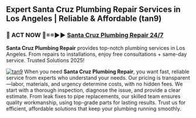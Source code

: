 ## Expert Santa Cruz Plumbing Repair Services in Los Angeles | Reliable & Affordable (tan9)  

<h3>🚿 ACT NOW 🌟==►► <a href="https://tinyurl.com/2ne6vx2x" rel="nofollow">Santa Cruz Plumbing Repair 24/7</a></h3>

**Santa Cruz Plumbing Repair** provides top-notch plumbing services in Los Angeles. From repairs to installations, enjoy free consultations + same-day service. Trusted Solutions 2025!

[![tan9](https://i.imgur.com/4PFF4AK.jpeg)](https://tinyurl.com/2ne6vx2x)
When you need **Santa Cruz Plumbing Repair**, you want fast, reliable service from experts who understand your needs. Our pricing is transparent—labor, materials, and urgency determine costs, with no hidden fees. We start with a thorough inspection, diagnose the issue, and provide a clear estimate. From leak fixes to pipe replacements, our skilled team ensures quality workmanship, using top-grade parts for lasting results. Trust us for efficient, affordable solutions that keep your plumbing running smoothly.